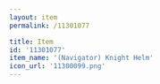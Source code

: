 ```yaml
---
layout: item
permalink: /11301077

title: Item
id: '11301077'
item_name: '(Navigator) Knight Helm'
icon_url: '11300099.png'
---
```

